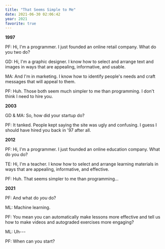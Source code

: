 ```yaml
---
title: "That Seems Simple to Me"
date: 2021-06-30 02:06:42
year: 2021
favorite: true
---
```

**1997**

PF: Hi, I'm a programmer.  I just founded an online retail company. What do you two do?

GD: Hi, I'm a graphic designer. I know how to select and arrange text and images in ways that are appealing, informative, and usable.

MA: And I'm in marketing. I know how to identify people's needs and craft messages that will appeal to them.

PF: Huh. Those both seem much simpler to me than programming. I don't think I need to hire you.

**2003**

GD &amp; MA: So, how did your startup do?

PF: It tanked. People kept saying the site was ugly and confusing. I guess I should have hired you back in '97 after all.

**2012**

PF: Hi, I'm a programmer. I just founded an online education company. What do you do?

TE: Hi, I'm a teacher. I know how to select and arrange learning materials in ways that are appealing, informative, and effective.

PF: Huh. That seems simpler to me than programming...

**2021**

PF: And what do *you* do?

ML: Machine learning.

PF: You mean you can automatically make lessons more effective and tell us how to make videos and autograded exercises more engaging?

ML: Uh---

PF: When can you start?
